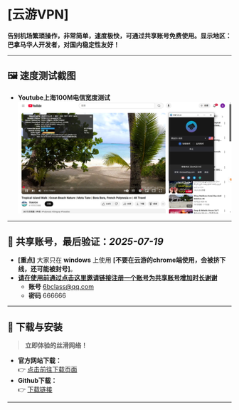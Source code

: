 # [云游VPN]

**告别机场繁琐操作，非常简单，速度极快，可通过共享账号免费使用。显示地区：巴拿马华人开发者，对国内稳定性友好！**

---

## 🖼️ 速度测试截图

*   **Youtube上海100M电信宽度测试**
    ![主界面和youtube速度测试](https://github.com/6bclass/kkk/blob/main/87579.png)

---

## 📱 共享账号，最后验证：*2025-07-19*

*   **[重点]** 大家只在 **windows** 上使用 **[不要在云游的chrome端使用，会被挤下线，还可能被封号]**。
*   **[请在使用前通过点击这里邀请链接注册一个账号为共享账号增加时长谢谢](https://reward.v40yycdn.xyz/?inviter=6bclass@qq.com)** 
    * **账号**   6bclass@qq.com  
    * **密码**   666666
---

## 🔽 下载与安装

> **立即体验的丝滑网络！**

*   **官方网站下载：**  
    👉 [点击前往下载页面](https://v40yycdn.xyz/)
*   **Github下载：**  
    👉 [下载链接](https://raw.githubusercontent.com/6bclass/kkk/refs/heads/main/yy_windows_installer.exe)  

---
